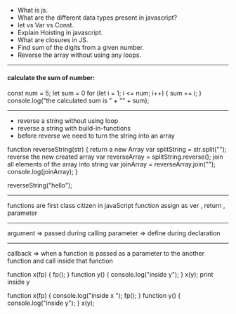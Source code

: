 - What is js.
- What are the different data types present in javascript?
- let vs Var vs Const.
- Explain Hoisting in javascript.
- What are closures in JS.
- Find sum of the digits from a given number.
- Reverse the array without using any loops.

---

#### calculate the sum of number:

const num = 5;
let sum = 0
for (let i = 1; i <= num; i++) {
sum += i;
}
console.log("the calculated sum is " + "" + sum);

---

- reverse a string without using loop
- reverse a string with build-in-functions
- before reverse we need to turn the string into an array

function reverseString(str) {
return a new Array
var splitString = str.split("");
reverse the new created array
var reverseArray = splitString.reverse();
join all elements of the array into string
var joinArray = reverseArray.join("");
console.log(joinArray);
}

reverseString("hello");

---

functions are first class citizen in javaScript
function assign as ver , return , parameter

---

argument => passed during calling
parameter => define during declaration

---

callback => when a function is passed as a parameter to the another function and call inside that function

function x(fp) {
fp();
}
function y() {
console.log("inside y");
}
x(y);
print inside y

function x(fp) {
console.log("inside x ");
fp();
}
function y() {
console.log("inside y");
}
x(y);
